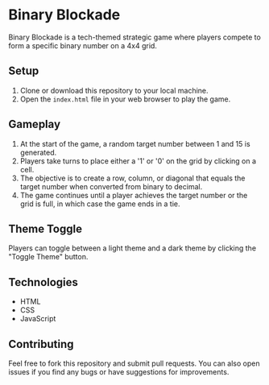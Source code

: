 # Binary Blockade

Binary Blockade is a tech-themed strategic game where players compete to form a specific binary number on a 4x4 grid.

## Setup

1. Clone or download this repository to your local machine.
2. Open the `index.html` file in your web browser to play the game.

## Gameplay

1. At the start of the game, a random target number between 1 and 15 is generated.
2. Players take turns to place either a '1' or '0' on the grid by clicking on a cell.
3. The objective is to create a row, column, or diagonal that equals the target number when converted from binary to decimal.
4. The game continues until a player achieves the target number or the grid is full, in which case the game ends in a tie.

## Theme Toggle

Players can toggle between a light theme and a dark theme by clicking the "Toggle Theme" button.

## Technologies

- HTML
- CSS
- JavaScript

## Contributing

Feel free to fork this repository and submit pull requests. You can also open issues if you find any bugs or have suggestions for improvements.
